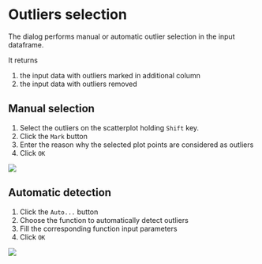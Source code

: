 # Outliers selection

The dialog performs manual or automatic outlier selection in the input dataframe.

It returns

1) the input data with outliers marked in additional column
2) the input data with outliers removed

## Manual selection

1) Select the outliers on the scatterplot holding `Shift` key.
2) Click the `Mark` button
3) Enter the reason why the selected plot points are considered as outliers
4) Click `OK`

<img src="https://raw.githubusercontent.com/datagrok-ai/public/master/packages/Compute/help/outliers-selection/manual-selection-demo.gif"/>

## Automatic detection

1) Click the `Auto...` button
2) Choose the function to automatically detect outliers
3) Fill the corresponding function input parameters
4) Click `OK`

<img src="https://raw.githubusercontent.com/datagrok-ai/public/master/packages/Compute/help/outliers-selection/auto-detection-
demo.gif"/>
